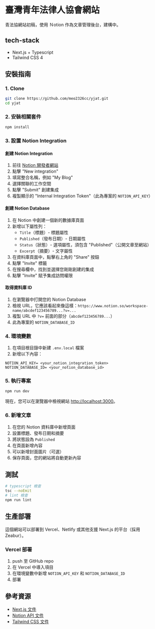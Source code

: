 # 臺灣青年法律人協會網站

青法協網站初稿，使用 Ｎotion 作為文章管理後台，建構中。

## tech-stack

- Next.js + Typescript
- Tailwind CSS 4

## 安裝指南

### 1. Clone

```bash
git clone https://github.com/meo2326cc/yjat.git
cd yjat
```

### 2. 安裝相關套件

```bash
npm install
```

### 3. 設置 Notion Integration

#### 創建 Notion Integration

1. 前往 [Notion 開發者網站](https://www.notion.so/my-integrations)
2. 點擊 "New integration"
3. 填寫整合名稱，例如 "My Blog"
4. 選擇關聯的工作空間
5. 點擊 "Submit" 創建集成
6. 複製顯示的 "Internal Integration Token"（此為專案的 `NOTION_API_KEY`）

#### 創建 Notion Database

1. 在 Notion 中創建一個新的數據庫頁面
2. 新增以下屬性列：
   - `Title`（標題）- 標題屬性
   - `Published`（發布日期）- 日期屬性
   - `Status`（狀態）- 選項屬性，須包含 "Published"（公開文章至網站）
   - `Excerpt`（摘要）- 文字屬性
3. 在資料庫頁面中，點擊右上角的 "Share" 按鈕
4. 點擊 "Invite" 標籤
5. 在搜尋欄中，找到並選擇您剛剛創建的集成
6. 點擊 "Invite" 賦予集成訪問權限

#### 取得資料庫 ID

1. 在瀏覽器中打開您的 Notion Database
2. 檢視 URL，它應該看起來像這樣：`https://www.notion.so/workspace-name/abcdef123456789...?v=...`
3. 複製 URL 中 `?v=` 前面的部分（`abcdef123456789...`）
4. 此為專案的 `NOTION_DATABASE_ID`

### 4. 環境變數

1. 在項目根目錄中新建 `.env.local` 檔案
2. 新增以下內容：

```
NOTION_API_KEY= <your_notion_integration_token>
NOTION_DATABASE_ID= <your_notion_database_id>
```

### 5. 執行專案

```bash
npm run dev
```

現在，您可以在瀏覽器中檢視網站 [http://localhost:3000](http://localhost:3000)。

### 6. 新增文章

1. 在您的 Notion 資料庫中新增頁面
2. 設置標題、發布日期和摘要
3. 將狀態設為 `Published`
4. 在頁面新增內容
5. 可以新增封面圖片（可選）
6. 保存頁面，您的網站將自動更新內容

## 測試

```bash
# typescript 檢查
tsc --noEmit
# lint 檢查
npm run lint
```

## 生產部署

這個網站可以部署到 Vercel、Netlify 或其他支援 Next.js 的平台（採用 Zeabur）。

### Vercel 部署

1. push 至 GitHub repo
2. 在 Vercel 中導入項目
3. 在環境變數中新增 `NOTION_API_KEY` 和 `NOTION_DATABASE_ID`
4. 部署

## 參考資源

- [Next.js 文件](https://nextjs.org/docs)
- [Notion API 文件](https://developers.notion.com/)
- [Tailwind CSS 文件](https://tailwindcss.com/docs)


